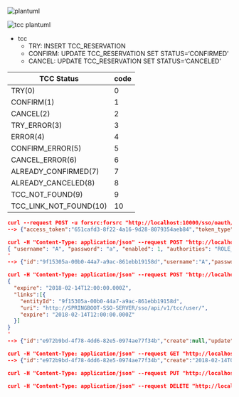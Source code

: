 ![plantuml](http://www.plantuml.com/plantuml/png/fLH1JyCW6BtpAxwZ1hU6UbMprInUTbYmEtXaj1fc10EaneZ_NTOcwxf2H-AxKHxl-nxVemjZcRQLi8mX104uCeUTKk-b5fyG1PwT00U56aY16opGH9Mk593vBMos9MHSoLUXF-2AaXkQNpieDPE6SIkKF1ToK7XBGhx1HYjU6mDk5i63WqUbT2KaiqgFXNhmOhqzC_0_Qx6TLeW_qHNyg5-79YkvIFsqgQKAXPtXaPUWdU5-GCT7a00bzzck6rgsZ7NfcVc0MPpgDCdPQsBzu4jTzpenQglZei4OVOzHUvtdB-4Jx1TtuGZZuz6QcUzzRGTK7Eh7lof_vuTtHSbaZ0_4l2FcoSPYxw4BzijgtGRxyk4ZDNaqmTmZjAXbrVu3_m00)

![tcc plantuml](http://www.plantuml.com/plantuml/png/hPR1Rzem6CNl-IkUUgBAiENGOrUHL9m80nLOjGkIvtgjLP54YSUbxly-AQitbnZBGlnEHdaypFiUdvXschVwIMdE4mn9uC4mWj-TX1R2_nndaeuTKg_t0Nv66o5ALRsoBn-7x3fmAPDuFtX02aOcM2tN6r0j1EMDeWVM7pzxR-xlJtaRR3lf22nc7CETmNhsy7tsSC9xY2ZAhK44vsPY7uNflSNgsnnlzRlhRJ7U8ynvFOdtPYI3xSXNkbUYhJlP7fIGjEX54z9Fwt6DwK9s7N-M2zuqgdeUNL7zzutqhU7wvVtgEXbUAGr6w8gyzzvz77T8dDyRW-ttqPNpOMRcfBSPZDhqtOwhY9L7MX_YsXUKzzF8y2X_ThLubHfKruqI_yPGt8v7ULb2rDKlrUwndFSJIIF3jlZrtgzc49crNs22rWjdiZ2tuUQ4zEd0EeU3oGZ3Qhl1KPUepT6WED9d7drXzV71k8AOb-O2raT1fXvhyMDMzdiAOGRwZ6I4EVqS5MuNntUKDyt_jiPtqnBM-vRtxeOmv6M9vHpwHLRGBQywBhIgAuXwlrVQIcz85g4qS3OHBen9t4v-ZZ8FH9d7MTi8BqoQ89e9OQVtL-xPNrDPFVN_n_u0)


* tcc
    * TRY:     INSERT TCC_RESERVATION
    * CONFIRM: UPDATE TCC_RESERVATION SET STATUS=‘CONFIRMED’
    * CANCEL:  UPDATE TCC_RESERVATION SET STATUS=‘CANCELED’


| TCC Status             | code |
|------------------------|------|
| TRY(0)                 | 0    |
| CONFIRM(1)             | 1    |
| CANCEL(2)              | 2    |
| TRY_ERROR(3)           | 3    |
| ERROR(4)               | 4    |
| CONFIRM_ERROR(5)       | 5    |
| CANCEL_ERROR(6)        | 6    |
| ALREADY_CONFIRMED(7)   | 7    |
| ALREADY_CANCELED(8)    | 8    |
| TCC_NOT_FOUND(9)       | 9    |
| TCC_LINK_NOT_FOUND(10) | 10   |

```json
curl --request POST -u forsrc:forsrc "http://localhost:10000/sso/oauth/token?grant_type=password&username=forsrc@gmail.com&password=forsrc"
--> {"access_token":"651cafd3-8f22-4a16-9d28-8079354aeb84","token_type":"bearer","refresh_token":"c60f4ea3-0ec5-49cc-a322-6c5ac8c86c38","expires_in":2273,"scope":"read write"}

curl -H "Content-Type: application/json" --request POST "http://localhost:10000/sso/api/v1/tcc/user/?access_token=651cafd3-8f22-4a16-9d28-8079354aeb84"  -d '
{ "username": "A", "password": "a", "enabled": 1, "authorities": "ROLE_A, ROLE_TEST", "expire": "2018-02-14T12:00:00.000Z" }
'
--> {"id":"9f15305a-00b0-44a7-a9ac-861ebb19158d","username":"A","password":"a","enabled":1,"authorities":"ROLE_A, ROLE_TEST","status":0,"create":null,"update":null,"expire":"2018-02-14T12:00:00.000Z"}

curl -H "Content-Type: application/json" --request POST "http://localhost:10020/tcc/api/v1/?access_token=651cafd3-8f22-4a16-9d28-8079354aeb84"  -d '
{
  "expire": "2018-02-14T12:00:00.000Z",
  "links":[{
    "entityId": "9f15305a-00b0-44a7-a9ac-861ebb19158d",
    "uri": "http://SPRINGBOOT-SSO-SERVER/sso/api/v1/tcc/user/",
    "expire": "2018-02-14T12:00:00.000Z"
  }]
}
'
--> {"id":"e972b9bd-4f78-4dd6-82e5-0974ae77f34b","create":null,"update":null,"expire":"2018-02-14T12:00:00.000Z","status":0,"links":[{"id":"a81f331a-df4e-4107-a409-d911c41ed523","tccId":"e972b9bd-4f78-4dd6-82e5-0974ae77f34b","entityId":"9f15305a-00b0-44a7-a9ac-861ebb19158d","uri":"http://localhost:10000/sso/api/v1/tcc/user/","create":null,"update":null,"expire":null,"status":null}]}

curl -H "Content-Type: application/json" --request GET "http://localhost:10020/tcc/api/v1/e972b9bd-4f78-4dd6-82e5-0974ae77f34b/?access_token=651cafd3-8f22-4a16-9d28-8079354aeb84"
--> {"id":"e972b9bd-4f78-4dd6-82e5-0974ae77f34b","create":"2018-02-14T02:48:51.264Z","update":"2018-02-14T02:48:51.264Z","expire":"2018-02-14T12:00:00.000Z","status":null,"links":[{"id":"a81f331a-df4e-4107-a409-d911c41ed523","tccId":"e972b9bd-4f78-4dd6-82e5-0974ae77f34b","entityId":"9f15305a-00b0-44a7-a9ac-861ebb19158d","uri":"http://localhost:10000/sso/api/v1/tcc/user/","create":"2018-02-14T02:48:51.264Z","update":"2018-02-14T02:48:51.264Z","expire":null,"status":null}]}

curl -H "Content-Type: application/json" --request PUT "http://localhost:10020/tcc/api/v1/confirm/e972b9bd-4f78-4dd6-82e5-0974ae77f34b/?access_token=651cafd3-8f22-4a16-9d28-8079354aeb84"

curl -H "Content-Type: application/json" --request DELETE "http://localhost:10020/tcc/api/v1/cancel/e972b9bd-4f78-4dd6-82e5-0974ae77f34b/?access_token=651cafd3-8f22-4a16-9d28-8079354aeb84"

```
